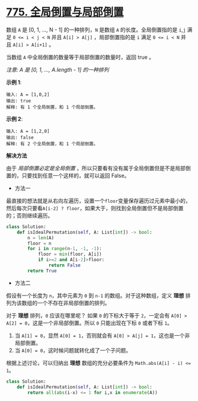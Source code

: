 # [775. 全局倒置与局部倒置](https://leetcode-cn.com/problems/global-and-local-inversions/)

数组 `A` 是 [0, 1, ..., N - 1] 的一种排列，`N` 是数组 `A` 的长度。全局倒置指的是 `i`,`j` 满足 `0 <= i < j < N` 并且 `A[i] > A[j]` ，局部倒置指的是 `i` 满足 `0 <= i < N` 并且 `A[i] > A[i+1]` 。

当数组 `A` 中全局倒置的数量等于局部倒置的数量时，返回 true 。

*注意: A 是 [0, 1, ..., A.length - 1] 的一种排列*

**示例 1**:
```
输入: A = [1,0,2]
输出: true
解释: 有 1 个全局倒置，和 1 个局部倒置。
```

**示例 2**:
```
输入: A = [1,2,0]
输出: false
解释: 有 2 个全局倒置，和 1 个局部倒置。
```

**解决方法**

由于 *局部倒置必定是全局倒置* ，所以只要看有没有属于全局倒置但是不是局部倒置的，只要找到任意一个这样的，就可以返回 False。

* 方法一

最直接的想法就是从右向左遍历，设置一个`floor`变量保存遍历过元素中最小的，然后每次只要看`A[i-2] ? floor`，如果大于，则找到全局倒置但不是局部倒置的；否则继续遍历。

```py
class Solution:
    def isIdealPermutation(self, A: List[int]) -> bool:
        n = len(A)
        floor = n
        for i in range(n-1, -1, -1):
            floor = min(floor, A[i])
            if i>=2 and A[i-2]>floor:
                return False
        return True
```

* 方法二

假设有一个长度为 `n`，其中元素为 `0` 到 `n-1` 的数组。对于这种数组，定义 **理想** 排列为该数组的一个不存在非局部倒置的排列。

对于 **理想** 排列，`0` 应该在哪里呢？ 如果 `0` 的下标大于等于 `2`，一定会有 `A[0] > A[2] = 0`，这是一个非局部倒置。所以 `0` 只能出现在下标 `0` 或者下标 `1`。

1. 当 `A[1] = 0`，显然 `A[0] = 1`，否则就会有 `A[0] > A[j] = 1`，这也是一个非局部倒置。
2. 当 `A[0] = 0`，这时候问题就转化成了一个子问题。

根据上述讨论，可以归纳出 **理想** 数组的充分必要条件为 `Math.abs(A[i] - i) <= 1`。

```py
class Solution:
    def isIdealPermutation(self, A: List[int]) -> bool:
        return all(abs(i-x) <= 1 for i,x in enumerate(A))
```